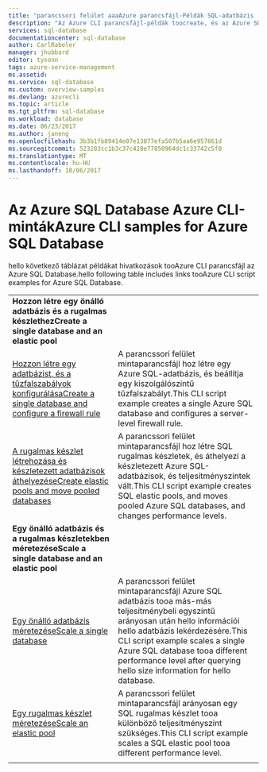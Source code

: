 ```yaml
---
title: "parancssori felület aaaAzure parancsfájl-Példák SQL-adatbázis |} Microsoft Docs"
description: "Az Azure CLI parancsfájl-példák toocreate, és az Azure SQL Database-kiszolgálók, rugalmas készletek, adatbázisok és tűzfalak kezelése."
services: sql-database
documentationcenter: sql-database
author: CarlRabeler
manager: jhubbard
editor: tysonn
tags: azure-service-management
ms.assetid: 
ms.service: sql-database
ms.custom: overview-samples
ms.devlang: azurecli
ms.topic: article
ms.tgt_pltfrm: sql-database
ms.workload: database
ms.date: 06/23/2017
ms.author: janeng
ms.openlocfilehash: 3b3b1fb89414e07e13877efa507b5aa6e957661d
ms.sourcegitcommit: 523283cc1b3c37c428e77850964dc1c33742c5f0
ms.translationtype: MT
ms.contentlocale: hu-HU
ms.lasthandoff: 10/06/2017
---
```

# <a name="azure-cli-samples-for-azure-sql-database"></a><span data-ttu-id="cb063-103">Az Azure SQL Database Azure CLI-minták</span><span class="sxs-lookup"><span data-stu-id="cb063-103">Azure CLI samples for Azure SQL Database</span></span>

<span data-ttu-id="cb063-104">hello következő táblázat példákat hivatkozások tooAzure CLI parancsfájl az Azure SQL Database.</span><span class="sxs-lookup"><span data-stu-id="cb063-104">hello following table includes links tooAzure CLI script examples for Azure SQL Database.</span></span>

| |  |
|---|---|
|<span data-ttu-id="cb063-105">**Hozzon létre egy önálló adatbázis és a rugalmas készlethez**</span><span class="sxs-lookup"><span data-stu-id="cb063-105">**Create a single database and an elastic pool**</span></span>||
| [<span data-ttu-id="cb063-106">Hozzon létre egy adatbázist, és a tűzfalszabályok konfigurálása</span><span class="sxs-lookup"><span data-stu-id="cb063-106">Create a single database and configure a firewall rule</span></span>](scripts/sql-database-create-and-configure-database-cli.md?toc=%2fcli%2fazure%2ftoc.json) | <span data-ttu-id="cb063-107">A parancssori felület mintaparancsfájl hoz létre egy Azure SQL-adatbázis, és beállítja egy kiszolgálószintű tűzfalszabályt.</span><span class="sxs-lookup"><span data-stu-id="cb063-107">This CLI script example creates a single Azure SQL database and configures a server-level firewall rule.</span></span> |
| [<span data-ttu-id="cb063-108">A rugalmas készlet létrehozása és készletezett adatbázisok áthelyezése</span><span class="sxs-lookup"><span data-stu-id="cb063-108">Create elastic pools and move pooled databases</span></span>](scripts/sql-database-move-database-between-pools-cli.md?toc=%2fcli%2fazure%2ftoc.json) | <span data-ttu-id="cb063-109">A parancssori felület mintaparancsfájl hoz létre SQL rugalmas készletek, és áthelyezi a készletezett Azure SQL-adatbázisok, és teljesítményszintek vált.</span><span class="sxs-lookup"><span data-stu-id="cb063-109">This CLI script example creates SQL elastic pools, and moves pooled Azure SQL databases, and changes performance levels.</span></span>|
|<span data-ttu-id="cb063-110">**Egy önálló adatbázis és a rugalmas készletekben méretezése**</span><span class="sxs-lookup"><span data-stu-id="cb063-110">**Scale a single database and an elastic pool**</span></span>||
| [<span data-ttu-id="cb063-111">Egy önálló adatbázis méretezése</span><span class="sxs-lookup"><span data-stu-id="cb063-111">Scale a single database</span></span>](scripts/sql-database-monitor-and-scale-database-cli.md?toc=%2fcli%2fazure%2ftoc.json) | <span data-ttu-id="cb063-112">A parancssori felület mintaparancsfájl Azure SQL adatbázis tooa más-más teljesítménybeli egyszintű arányosan után hello információi hello adatbázis lekérdezésére.</span><span class="sxs-lookup"><span data-stu-id="cb063-112">This CLI script example scales a single Azure SQL database tooa different performance level after querying hello size information for hello database.</span></span> |
| [<span data-ttu-id="cb063-113">Egy rugalmas készlet méretezése</span><span class="sxs-lookup"><span data-stu-id="cb063-113">Scale an elastic pool</span></span>](scripts/sql-database-scale-pool-cli.md?toc=%2fcli%2fazure%2ftoc.json) | <span data-ttu-id="cb063-114">A parancssori felület mintaparancsfájl arányosan egy SQL rugalmas készlet tooa különböző teljesítményszint szükséges.</span><span class="sxs-lookup"><span data-stu-id="cb063-114">This CLI script example scales a SQL elastic pool tooa different performance level.</span></span>  |
|||

